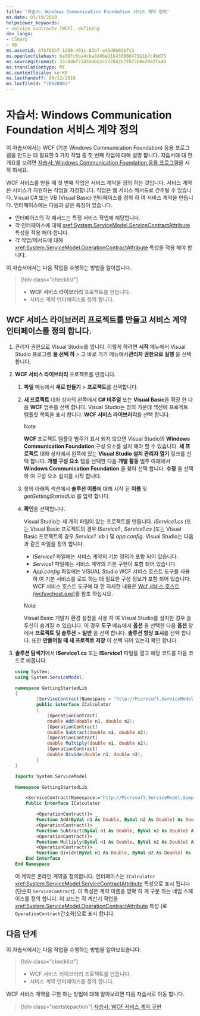 ```yaml
---
title: '자습서: Windows Communication Foundation 서비스 계약 정의'
ms.date: 03/19/2019
helpviewer_keywords:
- service contracts [WCF], defining
dev_langs:
- CSharp
- VB
ms.assetid: 67bf05b7-1d08-4911-83b7-a45d0b036fc3
ms.openlocfilehash: ba88fc6ba4cba8d46ed1b43080d471b1b7c4bd75
ms.sourcegitcommit: 33c8d6f7342a4bb2c577842b7f075b0e20a2fa40
ms.translationtype: MT
ms.contentlocale: ko-KR
ms.lasthandoff: 09/12/2019
ms.locfileid: "70928882"
---
```

# <a name="tutorial-define-a-windows-communication-foundation-service-contract"></a>자습서: Windows Communication Foundation 서비스 계약 정의

이 자습서에서는 WCF (기본 Windows Communication Foundation) 응용 프로그램을 만드는 데 필요한 5 가지 작업 중 첫 번째 작업에 대해 설명 합니다. 자습서에 대 한 개요를 보려면 [자습서: Windows Communication Foundation 응용 프로그램](getting-started-tutorial.md)을 시작 하세요.

WCF 서비스를 만들 때 첫 번째 작업은 서비스 계약을 정의 하는 것입니다. 서비스 계약은 서비스가 지원하는 작업을 지정합니다. 작업은 웹 서비스 메서드로 간주될 수 있습니다. Visual C# 또는 VB (Visual Basic) 인터페이스를 정의 하 여 서비스 계약을 만듭니다. 인터페이스에는 다음과 같은 특징이 있습니다.

- 인터페이스의 각 메서드는 특정 서비스 작업에 해당합니다. 
- 각 인터페이스에 대해 <xref:System.ServiceModel.ServiceContractAttribute> 특성을 적용 해야 합니다.
- 각 작업/메서드에 대해 <xref:System.ServiceModel.OperationContractAttribute> 특성을 적용 해야 합니다. 

이 자습서에서는 다음 작업을 수행하는 방법을 알아봅니다.
> [!div class="checklist"]
>
> - **WCF 서비스 라이브러리** 프로젝트를 만듭니다.
> - 서비스 계약 인터페이스를 정의 합니다.

## <a name="create-a-wcf-service-library-project-and-define-a-service-contract-interface"></a>WCF 서비스 라이브러리 프로젝트를 만들고 서비스 계약 인터페이스를 정의 합니다.

1. 관리자 권한으로 Visual Studio를 엽니다. 이렇게 하려면 **시작** 메뉴에서 Visual Studio 프로그램 **을 선택 하** > 고 바로 가기 메뉴에서**관리자 권한으로 실행** 을 선택 합니다.

2. **WCF 서비스 라이브러리** 프로젝트를 만듭니다.

   1. **파일** 메뉴에서 **새로 만들기** > **프로젝트**를 선택합니다.

   2. **새 프로젝트** 대화 상자의 왼쪽에서  **C# 비주얼** 또는 **Visual Basic**을 확장 한 다음 **WCF** 범주를 선택 합니다. Visual Studio는 창의 가운데 섹션에 프로젝트 템플릿 목록을 표시 합니다. **WCF 서비스 라이브러리**를 선택 합니다.

      > [!NOTE]
      > **WCF** 프로젝트 템플릿 범주가 표시 되지 않으면 Visual Studio의 **Windows Communication Foundation** 구성 요소를 설치 해야 할 수 있습니다. **새 프로젝트** 대화 상자에서 왼쪽에 있는 **Visual Studio 설치 관리자 열기** 링크를 선택 합니다. **개별 구성 요소** 탭을 선택한 다음 **개발 활동** 범주 아래에서 **Windows Communication Foundation** 을 찾아 선택 합니다. **수정** 을 선택 하 여 구성 요소 설치를 시작 합니다.

   3. 창의 아래쪽 섹션에서 **솔루션 이름**에 대해 시작 된 **이름** 및 *getGettingStartedLib* 를 입력 합니다. 

   4. **확인**을 선택합니다.

      Visual Studio는 세 개의 파일이 있는 프로젝트를 만듭니다. *IService1.cs* (또는 Visual Basic 프로젝트의 경우 *IService1* , *Service1.cs* (또는 Visual Basic 프로젝트의 경우 *Service1 .vb* ) 및 *app.config*. Visual Studio는 다음과 같은 파일을 정의 합니다. 
      - *IService1* 파일에는 서비스 계약의 기본 정의가 포함 되어 있습니다. 
      - *Service1* 파일에는 서비스 계약의 기본 구현이 포함 되어 있습니다. 
      - *App.config* 파일에는 VISUAL Studio WCF 서비스 호스트 도구를 사용 하 여 기본 서비스를 로드 하는 데 필요한 구성 정보가 포함 되어 있습니다. WCF 서비스 호스트 도구에 대 한 자세한 내용은 [Wcf 서비스 호스트 (wcfsvchost.exe)](wcf-service-host-wcfsvchost-exe.md)를 참조 하십시오.

      > [!NOTE]
      > Visual Basic 개발자 환경 설정을 사용 하 여 Visual Studio를 설치한 경우 솔루션이 숨겨질 수 있습니다. 이 경우 **도구** 메뉴에서 **옵션** 을 선택한 다음 **옵션** 창에서 **프로젝트 및 솔루션** > **일반** 을 선택 합니다. **솔루션 항상 표시**를 선택 합니다. 또한 **만들어질 때 새 프로젝트 저장** 이 선택 되어 있는지 확인 합니다.

3. **솔루션 탐색기**에서 **IService1.cs** 또는 **IService1** 파일을 열고 해당 코드를 다음 코드로 바꿉니다.

    ```csharp
    using System;
    using System.ServiceModel;

    namespace GettingStartedLib
    {
            [ServiceContract(Namespace = "http://Microsoft.ServiceModel.Samples")]
            public interface ICalculator
            {
                [OperationContract]
                double Add(double n1, double n2);
                [OperationContract]
                double Subtract(double n1, double n2);
                [OperationContract]
                double Multiply(double n1, double n2);
                [OperationContract]
                double Divide(double n1, double n2);
            }
    }
    ```

    ```vb
    Imports System.ServiceModel

    Namespace GettingStartedLib

        <ServiceContract(Namespace:="http://Microsoft.ServiceModel.Samples")> _
        Public Interface ICalculator

            <OperationContract()> _
            Function Add(ByVal n1 As Double, ByVal n2 As Double) As Double
            <OperationContract()> _
            Function Subtract(ByVal n1 As Double, ByVal n2 As Double) As Double
            <OperationContract()> _
            Function Multiply(ByVal n1 As Double, ByVal n2 As Double) As Double
            <OperationContract()> _
            Function Divide(ByVal n1 As Double, ByVal n2 As Double) As Double
        End Interface
    End Namespace
    ```

     이 계약은 온라인 계약을 정의합니다. 인터페이스는 `ICalculator` <xref:System.ServiceModel.ServiceContractAttribute> 특성으로 표시 됩니다 (단순화 `ServiceContract`). 이 특성은 계약 이름을 명확 하 게 구분 하는 네임 스페이스를 정의 합니다. 이 코드는 각 계산기 작업을 <xref:System.ServiceModel.OperationContractAttribute> 특성 (로 `OperationContract`간소화)으로 표시 합니다.

## <a name="next-steps"></a>다음 단계

이 자습서에서는 다음 작업을 수행하는 방법을 알아보았습니다.
> [!div class="checklist"]
>
> - WCF 서비스 라이브러리 프로젝트를 만듭니다.
> - 서비스 계약 인터페이스를 정의 합니다.

WCF 서비스 계약을 구현 하는 방법에 대해 알아보려면 다음 자습서로 이동 합니다.

> [!div class="nextstepaction"]
> [자습서: WCF 서비스 계약 구현](how-to-implement-a-wcf-contract.md)
